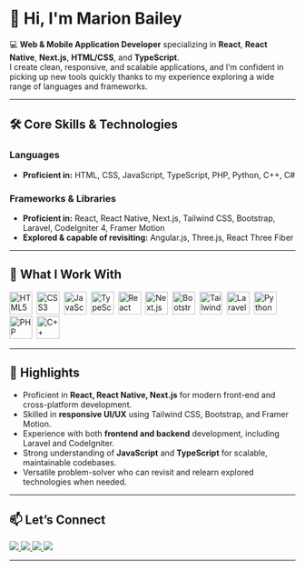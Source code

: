 # 👋 Hi, I'm Marion Bailey  

💻 **Web & Mobile Application Developer** specializing in **React**, **React Native**, **Next.js**, **HTML/CSS**, and **TypeScript**.  
I create clean, responsive, and scalable applications, and I’m confident in picking up new tools quickly thanks to my experience exploring a wide range of languages and frameworks.  

---

## 🛠 Core Skills & Technologies  

### **Languages**  
- **Proficient in:** HTML, CSS, JavaScript, TypeScript, PHP, Python, C++, C#  

### **Frameworks & Libraries**  
- **Proficient in:** React, React Native, Next.js, Tailwind CSS, Bootstrap, Laravel, CodeIgniter 4, Framer Motion  
- **Explored & capable of revisiting:** Angular.js, Three.js, React Three Fiber  

---

## 🚀 What I Work With  

<div align="left">
  <img src="https://cdn.jsdelivr.net/gh/devicons/devicon/icons/html5/html5-original.svg" height="40" alt="HTML5" />&nbsp;
  <img src="https://cdn.jsdelivr.net/gh/devicons/devicon/icons/css3/css3-original.svg" height="40" alt="CSS3" />&nbsp;
  <img src="https://cdn.jsdelivr.net/gh/devicons/devicon/icons/javascript/javascript-original.svg" height="40" alt="JavaScript" />&nbsp;
  <img src="https://cdn.jsdelivr.net/gh/devicons/devicon/icons/typescript/typescript-original.svg" height="40" alt="TypeScript" />&nbsp;
  <img src="https://cdn.jsdelivr.net/gh/devicons/devicon/icons/react/react-original.svg" height="40" alt="React" />&nbsp;
  <img src="https://cdn.jsdelivr.net/gh/devicons/devicon/icons/nextjs/nextjs-original.svg" height="40" alt="Next.js" />&nbsp;
  <img src="https://cdn.jsdelivr.net/gh/devicons/devicon/icons/bootstrap/bootstrap-original.svg" height="40" alt="Bootstrap" />&nbsp;
  <img src="https://cdn.jsdelivr.net/gh/devicons/devicon/icons/tailwindcss/tailwindcss-plain.svg" height="40" alt="Tailwind CSS" />&nbsp;
  <img src="https://cdn.jsdelivr.net/gh/devicons/devicon/icons/laravel/laravel-plain.svg" height="40" alt="Laravel" />&nbsp;
  <img src="https://cdn.jsdelivr.net/gh/devicons/devicon/icons/python/python-original.svg" height="40" alt="Python" />&nbsp;
  <img src="https://cdn.jsdelivr.net/gh/devicons/devicon/icons/php/php-original.svg" height="40" alt="PHP" />&nbsp;
  <img src="https://cdn.jsdelivr.net/gh/devicons/devicon/icons/cplusplus/cplusplus-original.svg" height="40" alt="C++" />  
</div>  

---

## 📌 Highlights  
- Proficient in **React, React Native, Next.js** for modern front-end and cross-platform development.  
- Skilled in **responsive UI/UX** using Tailwind CSS, Bootstrap, and Framer Motion.  
- Experience with both **frontend and backend** development, including Laravel and CodeIgniter.  
- Strong understanding of **JavaScript** and **TypeScript** for scalable, maintainable codebases.  
- Versatile problem-solver who can revisit and relearn explored technologies when needed.  

---

## 📫 Let’s Connect  
<a href="mailto:youremail@gmail.com">
  <img src="https://img.shields.io/badge/Email-D14836?style=for-the-badge&logo=gmail&logoColor=white" />
</a>
<a href="https://www.linkedin.com/in/yourlinkedin/" target="_blank">
  <img src="https://img.shields.io/badge/LinkedIn-0077B5?style=for-the-badge&logo=linkedin&logoColor=white" />
</a>
<a href="https://discordapp.com/users/yourdiscordid" target="_blank">
  <img src="https://img.shields.io/badge/Discord-7289DA?style=for-the-badge&logo=discord&logoColor=white" />
</a>
<a href="https://www.instagram.com/yourusername" target="_blank">
  <img src="https://img.shields.io/badge/Instagram-E4405F?style=for-the-badge&logo=instagram&logoColor=white" />
</a>

---
